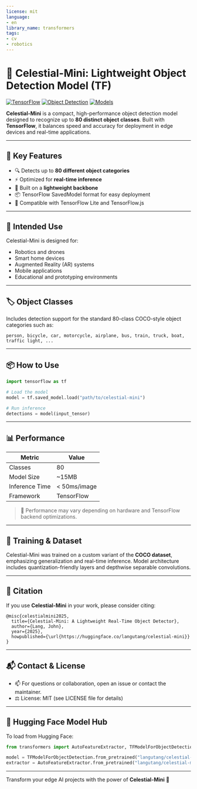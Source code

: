 ```yaml
---
license: mit
language:
- en
library_name: transformers
tags:
- cv
- robotics
---
```

# 🌌 Celestial-Mini: Lightweight Object Detection Model (TF)

[![TensorFlow](https://img.shields.io/badge/framework-TensorFlow-orange)](https://www.tensorflow.org/)
[![Object Detection](https://img.shields.io/badge/task-Object%20Detection-blue)]()
[![Models](https://img.shields.io/badge/targets-80%20Objects-green)]()

**Celestial-Mini** is a compact, high-performance object detection model designed to recognize up to **80 distinct object classes**. Built with **TensorFlow**, it balances speed and accuracy for deployment in edge devices and real-time applications.

---

## 🚀 Key Features

- 🔍 Detects up to **80 different object categories**
- ⚡ Optimized for **real-time inference**
- 🧠 Built on a **lightweight backbone**
- 📦 TensorFlow SavedModel format for easy deployment
- 🧰 Compatible with TensorFlow Lite and TensorFlow.js

---

## 🧪 Intended Use

Celestial-Mini is designed for:

- Robotics and drones
- Smart home devices
- Augmented Reality (AR) systems
- Mobile applications
- Educational and prototyping environments

---

## 🏷 Object Classes

Includes detection support for the standard 80-class COCO-style object categories such as:

```
person, bicycle, car, motorcycle, airplane, bus, train, truck, boat, traffic light, ...
```

---

## 📦 How to Use

```python
import tensorflow as tf

# Load the model
model = tf.saved_model.load("path/to/celestial-mini")

# Run inference
detections = model(input_tensor)
```

---

## 📊 Performance

| Metric         | Value         |
|----------------|---------------|
| Classes        | 80            |
| Model Size     | ~15MB         |
| Inference Time | < 50ms/image  |
| Framework      | TensorFlow    |

> 📌 Performance may vary depending on hardware and TensorFlow backend optimizations.

---

## 🧠 Training & Dataset

Celestial-Mini was trained on a custom variant of the **COCO dataset**, emphasizing generalization and real-time inference. Model architecture includes quantization-friendly layers and depthwise separable convolutions.

---

## 📖 Citation

If you use **Celestial-Mini** in your work, please consider citing:

```
@misc{celestialmini2025,
  title={Celestial-Mini: A Lightweight Real-Time Object Detector},
  author={Lang, John},
  year={2025},
  howpublished={\url{https://huggingface.co/langutang/celestial-mini}}
}
```

---

## 📬 Contact & License

- 📫 For questions or collaboration, open an issue or contact the maintainer.
- ⚖️ License: MIT (see LICENSE file for details)

---

## 🌠 Hugging Face Model Hub

To load from Hugging Face:

```python
from transformers import AutoFeatureExtractor, TFModelForObjectDetection

model = TFModelForObjectDetection.from_pretrained("langutang/celestial-mini")
extractor = AutoFeatureExtractor.from_pretrained("langutang/celestial-mini")
```

---

Transform your edge AI projects with the power of **Celestial-Mini** 🌠
